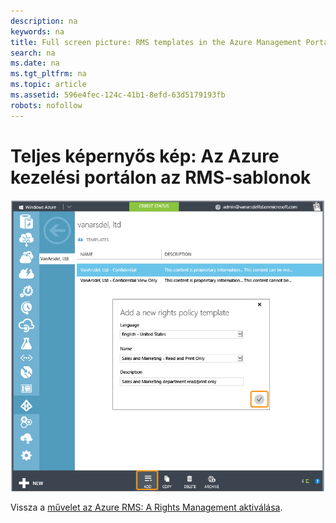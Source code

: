 ```yaml
---
description: na
keywords: na
title: Full screen picture: RMS templates in the Azure Management Portal
search: na
ms.date: na
ms.tgt_pltfrm: na
ms.topic: article
ms.assetid: 596e4fec-124c-41b1-8efd-63d5179193fb
robots: nofollow
---
```

# Teljes k&#233;pernyős k&#233;p: Az Azure kezel&#233;si port&#225;lon az RMS-sablonok
![](../Image/AzRMS_TemplatesPortal.png)

Vissza a [művelet az Azure RMS: A Rights Management aktiválása](http://technet.microsoft.com/library/jj585026.aspx).

